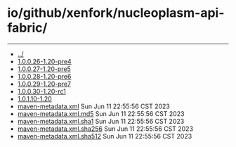 # io/github/xenfork/nucleoplasm-api-fabric/

---
- [../](../index.md)
- [1.0.0.26-1.20-pre4](1.0.0.26-1.20-pre4/index.md)
- [1.0.0.27-1.20-pre5](1.0.0.27-1.20-pre5/index.md)
- [1.0.0.28-1.20-pre6](1.0.0.28-1.20-pre6/index.md)
- [1.0.0.29-1.20-pre7](1.0.0.29-1.20-pre7/index.md)
- [1.0.0.30-1.20-rc1](1.0.0.30-1.20-rc1/index.md)
- [1.0.1.10-1.20](1.0.1.10-1.20/index.md)
- [maven-metadata.xml](maven-metadata.xml) Sun Jun 11 22:55:56 CST 2023
- [maven-metadata.xml.md5](maven-metadata.xml.md5) Sun Jun 11 22:55:56 CST 2023
- [maven-metadata.xml.sha1](maven-metadata.xml.sha1) Sun Jun 11 22:55:56 CST 2023
- [maven-metadata.xml.sha256](maven-metadata.xml.sha256) Sun Jun 11 22:55:56 CST 2023
- [maven-metadata.xml.sha512](maven-metadata.xml.sha512) Sun Jun 11 22:55:56 CST 2023
